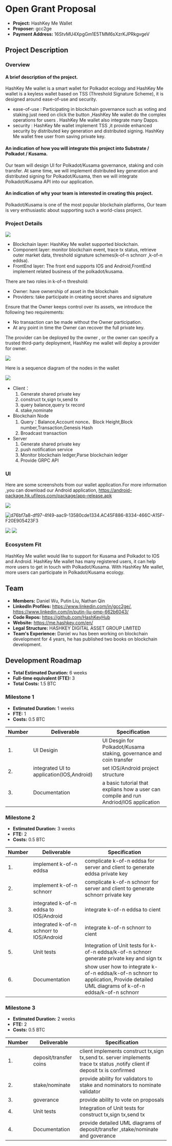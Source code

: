 # Open Grant Proposal

* **Project:** HashKey Me Wallet
* **Proposer:** gcc2ge
* **Payment Address:** 16StvMU4XpgGm1E5TMM6sXzrKJPRkgvgeV

## Project Description 

### Overview
#### A brief description of the project.

HashKey Me wallet is a smart wallet for Polkadot ecology and HashKey Me wallet is a keyless wallet based on TSS (Threshold Signature Scheme), it is designed around ease-of-use and security. 
- ease-of-use : Participating in blockchain governance such as voting and staking just need on click the button ,HashKey Me wallet do the complex  operations for users . HashKey Me wallet also integrate many Dapps.
- security : HashKey Me wallet implement TSS ,it provide enhanced security by distributed key generation and distributed signing. HashKey Me wallet free user from saving private key.

#### An indication of how you will integrate this project into Substrate / Polkadot / Kusama.

Our team will design UI for Polkadot/Kusama governance, staking and coin transfer. At same time, we will implement distributed key generation and distributed signing for Polkadot/Kusama, then we will integrate Polkadot/Kusama API into our application.

#### An indication of why your team is interested in creating this project.

Polkadot/Kusama is one of the most popular blockchain platforms, Our team is very enthusiastic about supporting such a world-class project. 


### Project Details

![](https://i.loli.net/2020/10/21/D8V4eZPasiuSLnO.jpg)

- Blockchain layer: HashKey Me wallet supported blockchain.
- Component layer: monitor blockchain event, trace tx status,  retrieve outer market data, threshold signature schemes(k-of-n schnorr ,k-of-n eddsa).
- FrontEnd layer: The front end supports IOS and Android,FrontEnd implement related business of the polkadot/kusama.

There are two roles in k-of-n threshold:
- Owner: have ownership of asset in the blockchain
- Providers: take participate in creating secret shares and signature

Ensure that the Owner keeps control over its assets, we introduce the following two requirements:
- No transaction can be made without the Owner participation.
- At any point in time the Owner can recover the full private key.

The provider can be deployed by the owner , or the owner can specify a trusted third-party deployment, HashKey me wallet will deploy a provider for owner.

![](https://i.loli.net/2020/10/21/WVuFQecCHg6zJpI.jpg)

Here is a sequence diagram of the nodes in the wallet

![](https://i.loli.net/2020/09/18/lqSjPKIinJ9QLwb.jpg)
- Client：
  1. Generate shared private key
  2. construct tx,sign tx,send tx
  3. query balance,query tx record
  4. stake,nominate
- Blockchain Node
  1. Query：Balance,Account nonce、Block Height,Block number,Transaction,Genesis Hash
  2. Broadcast transaction
- Server
  1. Generate shared private key
  2. push notification service
  3. Monitor blockchain ledger,Parse blockchain ledger
  4. Provide GRPC API 

### UI

Here are some screenshots from our wallet application.For more information ,you can download our Android application, https://android-package.hk.ufileos.com/package/app-release.apk

![](https://i.loli.net/2020/09/23/RbeLkY7mtZXywWH.png)

![d76bf7a8-df97-4f49-aac9-13580cde1334.AC45F886-8334-466C-A15F-F20E905423F3](https://i.loli.net/2020/09/23/6jpXPk5IWmRynLq.png)


![](https://i.loli.net/2020/09/23/tUioezMaHQOLWrp.jpg)
![](https://i.loli.net/2020/09/23/8LI6xOyAn5QucEB.jpg)


### Ecosystem Fit

HashKey Me wallet would like to support for Kusama and Polkadot to IOS and Android. HashKey Me wallet has many registered users, it can help more users to get in touch with Polkadot/Kusama. With HashKey Me wallet, more users can  participate in Polkadot/Kusama ecology.


## Team 

* **Members:** Daniel Wu, Putin Liu, Nathan Qin
* **LinkedIn Profiles:** https://www.linkedin.com/in/gcc2ge/, https://www.linkedin.com/in/putin-liu-pmp-662b6043/
* **Code Repos:** https://github.com/HashKeyHub
* **Website:**	 https://me.hashkey.com/en/
* **Legal Structure:**  HASHKEY DIGITAL ASSET GROUP LIMITED
* **Team's Experience:** Daniel wu has been working on blockchain development for 4 years, he has published two books on blockchain development.

## Development Roadmap 

* **Total Estimated Duration:** 6 weeks
* **Full-time equivalent (FTE):**  3
* **Total Costs:** 1.5 BTC


### Milestone 1 

* **Estimated Duration:** 1 weeks 
* **FTE:**  1
* **Costs:** 0.5 BTC


| Number | Deliverable | Specification | 
| ------------- | ------------- | ------------- |
| 1. | UI Desigin |UI Desgin for Polkadot/Kusama staking, governance and coin transfer |  
| 2. | integrated UI to application(IOS,Android)| set IOS/Android project structure|  
| 3. | Documentation| a basic tutorial that explians how a user can compile and run Andriod/IOS application|  


### Milestone 2 

* **Estimated Duration:** 3 weeks 
* **FTE:**  2
* **Costs:** 0.5 BTC

| Number | Deliverable | Specification | 
| ------------- | ------------- | ------------- |
| 1. | implement k-of-n eddsa | complicate k-of-n eddsa for server and client to generate eddsa private key | 
| 2. | implement k-of-n schnorr| complicate k-of-n schnorr for server and client to generate schnorr private key|  
| 3. | integrated k-of-n eddsa to IOS/Android| integrate k-of-n eddsa to cient|  
| 4. | integrated k-of-n schnorr to IOS/Android |integrate k-of-n schnorr to cient |  
| 5. | Unit tests| Integration of Unit tests for k-of-n eddsa/k-of-n schnorr generate private key and sign tx |  
| 6. | Documentation| show user how to integrate k-of-n eddsa/k-of-n schnorr to application, Provide detailed UML diagrams of k-of-n eddsa/k-of-n schnorr |  


### Milestone 3

* **Estimated Duration:** 2 weeks 
* **FTE:**  2
* **Costs:** 0.5 BTC


| Number | Deliverable | Specification | 
| ------------- | ------------- | ------------- |
| 1. | deposit/transfer coins| client  implements construct tx,sign tx,send tx. server implements trace tx status ,notify client if deposit tx is confirmed|  
| 2. | stake/nominate | provide ability for validators to stake and nominators to nominate validator|   
| 3. |goverance	| provide ability to vote  on proposals  |  
|4. | Unit tests | Integration of Unit tests for construct tx,sign tx,send tx  |
|4. | Documentation| provide detailed  UML diagrams of deposit/transfer ,stake/nominate and goverance  |

